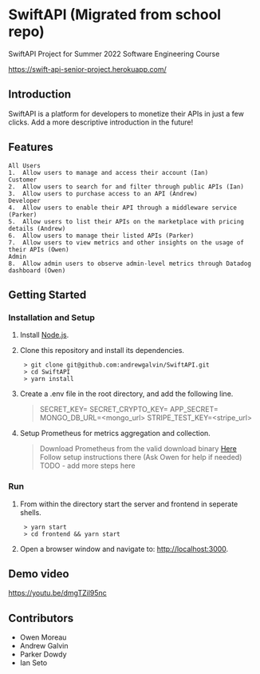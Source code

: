 ﻿# SwiftAPI (Migrated from school repo)
SwiftAPI Project for Summer 2022 Software Engineering Course

https://swift-api-senior-project.herokuapp.com/

## Introduction

SwiftAPI is a platform for developers to monetize their APIs in just a few clicks. Add a more descriptive introduction in the future!

## Features

	All Users
	1.	Allow users to manage and access their account (Ian)
	Customer
	2.	Allow users to search for and filter through public APIs (Ian)
	3.	Allow users to purchase access to an API (Andrew)
	Developer
	4.	Allow users to enable their API through a middleware service (Parker)
	5.	Allow users to list their APIs on the marketplace with pricing details (Andrew)
	6.	Allow users to manage their listed APIs (Parker)
	7.	Allow users to view metrics and other insights on the usage of their APIs (Owen)
	Admin
	8.	Allow admin users to observe admin-level metrics through Datadog dashboard (Owen)



## Getting Started

### Installation and Setup

1. Install [Node.js](https://nodejs.org/).
2. Clone this repository and install its dependencies.
		
		> git clone git@github.com:andrewgalvin/SwiftAPI.git
		> cd SwiftAPI
		> yarn install

3. Create a .env file in the root directory, and add the following line.

    > SECRET_KEY=<key>
    > SECRET_CRYPTO_KEY=<key>
    > APP_SECRET=<secret>
    > MONGO_DB_URL=<mongo_url>
    > STRIPE_TEST_KEY=<stripe_url>

4. Setup Prometheus for metrics aggregation and collection.

    > Download Prometheus from the valid download binary [Here](https://prometheus.io/download/)
    > Follow setup instructions there (Ask Owen for help if needed)
    > TODO - add more steps here

		
### Run

1. From within the directory start the server and frontend in seperate shells.

		> yarn start
		> cd frontend && yarn start
		
2. Open a browser window and navigate to: [http://localhost:3000](http://localhost:3000).

## Demo video

https://youtu.be/dmgTZil95nc

## Contributors

* Owen Moreau
* Andrew Galvin
* Parker Dowdy
* Ian Seto
